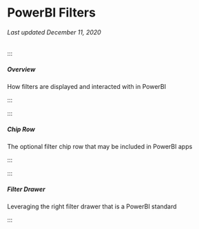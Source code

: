 # PowerBI Filters

###### Last updated December 11, 2020

:::

##### Overview

How filters are displayed and interacted with in PowerBI

:::

:::

##### Chip Row

The optional filter chip row that may be included in PowerBI apps

:::

:::

##### Filter Drawer

Leveraging the right filter drawer that is a PowerBI standard

:::
